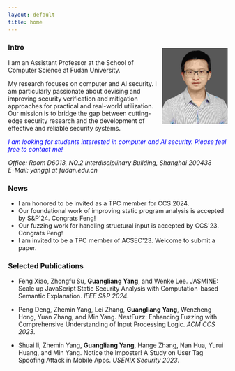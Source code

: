 ```yaml
---
layout: default
title: home
---
```



<img width="150px"  style="float:right; margin-left:10px;margin-top:20px;" src="./pictures/self.jpg">

### Intro

I am an Assistant Professor at the School of Computer Science at Fudan University. 

My research focuses on computer and AI security. I am particularly passionate about devising and improving security verification and mitigation approaches for practical and real-world utilization. Our mission is to bridge the gap between cutting-edge security research and the development of effective and reliable security systems.
   
<span style="color:blue">*I am looking for students interested in computer and AI security. Please feel free to contact me!*</span>  

<em> Office: Room D6013, NO.2 Interdisciplinary Building, Shanghai 200438</em>  
<em> E-Mail: yanggl at fudan.edu.cn</em>    


### News
- I am honored to be invited as a TPC member for CCS 2024.  
- Our foundational work of improving static program analysis is accepted by S&P'24. Congrats Feng!  
- Our fuzzing work for handling structural input is accepted by CCS'23. Congrats Peng! 
- I am invited to be a TPC member of ACSEC'23. Welcome to submit a paper.  


### Selected Publications

- Feng Xiao, Zhongfu Su, **Guangliang Yang**, and Wenke Lee. JASMINE: Scale up JavaScript Static Security Analysis with Computation-based Semantic Explanation. *IEEE S&P 2024*.

- Peng Deng, Zhemin Yang, Lei Zhang, **Guangliang Yang**, Wenzheng Hong, Yuan Zhang, and Min Yang. NestFuzz: Enhancing Fuzzing with Comprehensive Understanding of Input Processing Logic. *ACM CCS 2023*.   
    
- Shuai li, Zhemin Yang, **Guangliang Yang**, Hange Zhang, Nan Hua, Yurui Huang, and Min Yang.  Notice the Imposter! A Study on User Tag Spoofing Attack in Mobile Apps. *USENIX Security 2023*.
